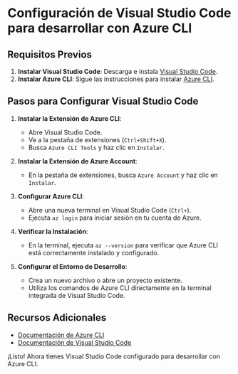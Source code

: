 # Configuración de Visual Studio Code para desarrollar con Azure CLI

## Requisitos Previos

1. **Instalar Visual Studio Code**: Descarga e instala [Visual Studio Code](https://code.visualstudio.com/).
2. **Instalar Azure CLI**: Sigue las instrucciones para instalar [Azure CLI](https://docs.microsoft.com/es-es/cli/azure/install-azure-cli).

## Pasos para Configurar Visual Studio Code

1. **Instalar la Extensión de Azure CLI**:
    - Abre Visual Studio Code.
    - Ve a la pestaña de extensiones (`Ctrl+Shift+X`).
    - Busca `Azure CLI Tools` y haz clic en `Instalar`.

2. **Instalar la Extensión de Azure Account**:
    - En la pestaña de extensiones, busca `Azure Account` y haz clic en `Instalar`.

3. **Configurar Azure CLI**:
    - Abre una nueva terminal en Visual Studio Code (`Ctrl+`).
    - Ejecuta `az login` para iniciar sesión en tu cuenta de Azure.

4. **Verificar la Instalación**:
    - En la terminal, ejecuta `az --version` para verificar que Azure CLI está correctamente instalado y configurado.

5. **Configurar el Entorno de Desarrollo**:
    - Crea un nuevo archivo o abre un proyecto existente.
    - Utiliza los comandos de Azure CLI directamente en la terminal integrada de Visual Studio Code.

## Recursos Adicionales

- [Documentación de Azure CLI](https://docs.microsoft.com/es-es/cli/azure/)
- [Documentación de Visual Studio Code](https://code.visualstudio.com/docs)

¡Listo! Ahora tienes Visual Studio Code configurado para desarrollar con Azure CLI.
